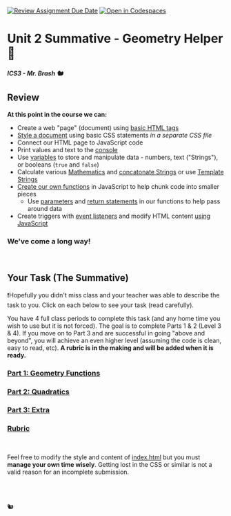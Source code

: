 [![Review Assignment Due Date](https://classroom.github.com/assets/deadline-readme-button-22041afd0340ce965d47ae6ef1cefeee28c7c493a6346c4f15d667ab976d596c.svg)](https://classroom.github.com/a/tsXAzHXV)
[![Open in Codespaces](https://classroom.github.com/assets/launch-codespace-2972f46106e565e64193e422d61a12cf1da4916b45550586e14ef0a7c637dd04.svg)](https://classroom.github.com/open-in-codespaces?assignment_repo_id=16671202)
# Unit 2 Summative - Geometry Helper 📐

##### ICS3 - Mr. Brash 🐿️


## Review

**At this point in the course we can:**
- Create a web "page" (document) using [basic HTML tags](https://www.w3schools.com/html/html5_syntax.asp)
- [Style a document](https://www.w3schools.com/html/html_css.asp) using basic CSS statements _in a separate CSS file_
- Connect our HTML page to JavaScript code
- Print values and text to the [console](https://www.w3schools.com/jsref/met_console_log.asp)
- Use [variables](https://www.w3schools.com/js/js_let.asp) to store and manipulate data - numbers, text ("Strings"), or booleans (`true` and `false`)
- Calculate various [Mathematics](https://www.w3schools.com/jsref/jsref_obj_math.asp) and [concatonate Strings](https://www.freecodecamp.org/learn/javascript-algorithms-and-data-structures/basic-javascript/concatenating-strings-with-plus-operator) or use [Template Strings](https://www.w3schools.com/js/js_string_templates.asp)
- [Create our own functions](https://www.w3schools.com/js/js_functions.asp) in JavaScript to help chunk code into smaller pieces
    - Use [parameters](https://www.w3schools.com/js/js_function_parameters.asp) and [return statements](https://www.w3schools.com/jsref/jsref_return.asp) in our functions to help pass around data
- Create triggers with [event listeners](https://www.w3schools.com/js/js_htmldom_eventlistener.asp) and modify HTML content [using JavaScript](https://www.w3schools.com/js/js_intro.asp)

### We've come a long way!

<br>

## Your Task (The Summative)

❗Hopefully you didn't miss class and your teacher was able to describe the task to you. Click on each below to see your task (read carefully).

You have 4 full class periods to complete this task (and any home time you wish to use but it is not forced). The goal is to complete Parts 1 & 2 (Level 3 & 4). If you move on to Part 3 and are successful in going "above and beyond", you will achieve an even higher level (assuming the code is clean, easy to read, etc). **A rubric is in the making and will be added when it is ready.**

### [Part 1: Geometry Functions](./TASKS/PART1.md)

### [Part 2: Quadratics](./TASKS/PART2.md)

### [Part 3: Extra](./TASKS/PART3.md)

### [Rubric](./TASKS/RUBRIC.md)

<br>

Feel free to modify the style and content of [index.html](./index.html) but you must **manage your own time wisely**. Getting lost in the CSS or similar is not a valid reason for an incomplete submission.

<br>
<br>

🐿️
